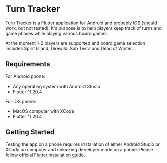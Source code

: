 # Turn Tracker

Turn Tracker is a Flutter application for Android and probably iOS (should work, but not tested). It's  purpose is to help players keep track of turns and game phases while playing various board games.

At the moment 1-2 players are supported and board game selection includes Spirit Island, Direwild, Sub Terra and Dead of Winter.

## Requirements
For Android phone:
* Any operating system with Android Studio
* Flutter ^1.20.4

For iOS phone:
* MacOS computer with XCode
* Flutter ^1.20.4

## Getting Started
Testing the app on a phone requires installation of either Android Studio or XCode on computer and unlocking developer mode on a phone. Please follow official [Flutter installation guide](https://flutter.dev/docs/get-started/install/).


